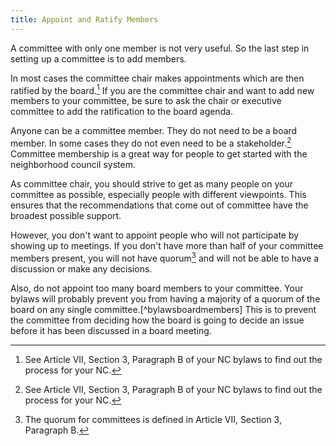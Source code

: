 ```yaml
---
title: Appoint and Ratify Members
---
```


A committee with only one member is not very useful. So the last step in setting
up a committee is to add members.

In most cases the committee chair makes appointments which are then ratified by
the board.[^bylawsappointment] If you are the committee chair and want to add
new members to your committee, be sure to ask the chair or executive committee
to add the ratification to the board agenda.

Anyone can be a committee member. They do not need to be a board member. In some
cases they do not even need to be a stakeholder.[^bylawsappointment] Committee
membership is a great way for people to get started with the neighborhood
council system.

As committee chair, you should strive to get as many people on your committee as
possible, especially people with different viewpoints. This ensures that the
recommendations that come out of committee have the broadest possible support.

However, you don't want to appoint people who will not participate by showing up
to meetings. If you don't have more than half of your committee members present,
you will not have quorum[^bylawsquorum] and will not be able to have a
discussion or make any decisions.

Also, do not appoint too many board members to your committee. Your bylaws will
probably prevent you from having a majority of a quorum of the board on any
single committee.[^bylawsboardmembers] This is to prevent the committee from
deciding how the board is going to decide an issue before it has been discussed
in a board meeting.

[^bylawsappointment]:
    See Article VII, Section 3, Paragraph B of your NC bylaws to find out the
    process for your NC.

[^bylawsquorum]:
    The quorum for committees is defined in Article VII, Section 3, Paragraph B.

[^bylawsboardmember]:
    See Article VII, Section 3, Paragraph B of your NC bylaws.
